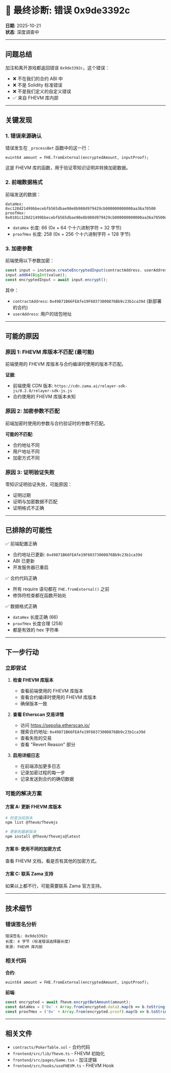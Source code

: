 # 🔬 最终诊断: 错误 0x9de3392c

**日期**: 2025-10-21  
**状态**: 深度调查中

---

## 问题总结

加注和离开游戏都返回错误 `0x9de3392c`，这个错误：
- ❌ 不在我们的合约 ABI 中
- ❌ 不是 Solidity 标准错误
- ❌ 不是我们定义的自定义错误
- ✅ 来自 FHEVM 库内部

---

## 关键发现

### 1. 错误来源确认

错误发生在 `_processBet` 函数中的这一行：
```solidity
euint64 amount = FHE.fromExternal(encryptedAmount, inputProof);
```

这是 FHEVM 库的函数，用于验证零知识证明并转换加密数据。

### 2. 前端数据格式

前端发送的数据：
```
dataHex: 0xc128d21499bbecebfb565dbae98e8b980d979429cb000000000000aa36a70500
proofHex: 0x0101c128d21499bbecebfb565dbae98e8b980d979429cb000000000000aa36a70500d1ac0afdd015c3cfce9239f4e459ec17413c2c3983634d7ae2dfb199f2fef7493819738939aaef21ff312b58364d02b7529547cc0f72dc4cf0bb9f2f004f85df1c00
```

- `dataHex` 长度: 66 (0x + 64 个十六进制字符 = 32 字节)
- `proofHex` 长度: 258 (0x + 256 个十六进制字符 = 128 字节)

### 3. 加密参数

前端使用以下参数加密：
```typescript
const input = instance.createEncryptedInput(contractAddress, userAddress);
input.add64(BigInt(value));
const encryptedInput = await input.encrypt();
```

其中：
- `contractAddress`: `0x49871B66FEAfe19F60373000876Bb9c23b1ca39d` (新部署的合约)
- `userAddress`: 用户的钱包地址

---

## 可能的原因

### 原因 1: FHEVM 库版本不匹配 (最可能)

前端使用的 FHEVM 库版本与合约编译时使用的版本不匹配。

**证据**:
- 前端使用 CDN 版本: `https://cdn.zama.ai/relayer-sdk-js/0.2.0/relayer-sdk-js.js`
- 合约使用的 FHEVM 库版本未知

### 原因 2: 加密参数不匹配

前端加密时使用的参数与合约验证时的参数不匹配。

**可能的不匹配**:
- 合约地址不同
- 用户地址不同
- 加密方式不同

### 原因 3: 证明验证失败

零知识证明验证失败，可能原因：
- 证明过期
- 证明与加密数据不匹配
- 证明格式不正确

---

## 已排除的可能性

✅ 前端配置正确
- 合约地址已更新: `0x49871B66FEAfe19F60373000876Bb9c23b1ca39d`
- ABI 已更新
- 开发服务器已重启

✅ 合约代码正确
- 所有 require 语句都在 `FHE.fromExternal()` 之前
- 修饰符检查都在函数开始处

✅ 数据格式正确
- `dataHex` 长度正确 (66)
- `proofHex` 长度合理 (258)
- 都是有效的 hex 字符串

---

## 下一步行动

### 立即尝试

1. **检查 FHEVM 库版本**
   - 查看前端使用的 FHEVM 库版本
   - 查看合约编译时使用的 FHEVM 库版本
   - 确保版本一致

2. **查看 Etherscan 交易详情**
   - 访问 https://sepolia.etherscan.io/
   - 搜索合约地址: `0x49871B66FEAfe19F60373000876Bb9c23b1ca39d`
   - 查看失败的交易
   - 查看 "Revert Reason" 部分

3. **启用详细日志**
   - 在前端添加更多日志
   - 记录加密过程的每一步
   - 记录发送到合约的确切数据

### 可能的解决方案

#### 方案 A: 更新 FHEVM 库版本

```bash
# 检查当前版本
npm list @fhevm/fhevmjs

# 更新到最新版本
npm install @fhevm/fhevmjs@latest
```

#### 方案 B: 使用不同的加密方式

查看 FHEVM 文档，看是否有其他的加密方式。

#### 方案 C: 联系 Zama 支持

如果以上都不行，可能需要联系 Zama 官方支持。

---

## 技术细节

### 错误签名分析

```
错误签名: 0x9de3392c
长度: 4 字节 (标准错误选择器长度)
来源: FHEVM 库内部
```

### 相关代码

**合约**:
```solidity
euint64 amount = FHE.fromExternal(encryptedAmount, inputProof);
```

**前端**:
```typescript
const encrypted = await fhevm.encryptBetAmount(amount);
const dataHex = ('0x' + Array.from(encrypted.data).map(b => b.toString(16).padStart(2, '0')).join('')) as `0x${string}`;
const proofHex = ('0x' + Array.from(encrypted.proof).map(b => b.toString(16).padStart(2, '0')).join('')) as `0x${string}`;
```

---

## 相关文件

- `contracts/PokerTable.sol` - 合约代码
- `frontend/src/lib/fhevm.ts` - FHEVM 初始化
- `frontend/src/pages/Game.tsx` - 加注逻辑
- `frontend/src/hooks/useFHEVM.ts` - FHEVM Hook


